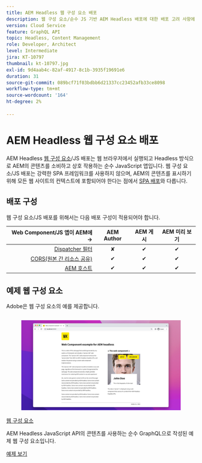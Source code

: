 ```yaml
---
title: AEM Headless 웹 구성 요소 배포
description: 웹 구성 요소/순수 JS 기반 AEM Headless 배포에 대한 배포 고려 사항에 대해 알아봅니다.
version: Cloud Service
feature: GraphQL API
topic: Headless, Content Management
role: Developer, Architect
level: Intermediate
jira: KT-10797
thumbnail: kt-10797.jpg
exl-id: 9d4aab4c-82af-4917-8c1b-3935f19691e6
duration: 31
source-git-commit: 089bcf71f03bdbb6d21337cc23452afb33ce8098
workflow-type: tm+mt
source-wordcount: '164'
ht-degree: 2%

---
```


# AEM Headless 웹 구성 요소 배포

AEM Headless [웹 구성 요소](https://developer.mozilla.org/en-US/docs/Web/Web_Components)/JS 배포는 웹 브라우저에서 실행되고 Headless 방식으로 AEM의 콘텐츠를 소비하고 상호 작용하는 순수 JavaScript 앱입니다. 웹 구성 요소/JS 배포는 강력한 SPA 프레임워크를 사용하지 않으며, AEM의 콘텐츠를 표시하기 위해 모든 웹 사이트의 컨텍스트에 포함되어야 한다는 점에서 [SPA 배포](./spa.md)와 다릅니다.


## 배포 구성

웹 구성 요소/JS 배포를 위해서는 다음 배포 구성이 적용되어야 합니다.

| Web Component/JS 앱이 AEM에 → | AEM Author | AEM 게시 | AEM 미리 보기 |
|---------------------------------------------------:|:----------:|:-----------:|:-----------:|
| [Dispatcher 필터](./configurations/dispatcher-filters.md) | ✘ | ✔ | ✔ |
| [CORS(원본 간 리소스 공유)](./configurations/cors.md) | ✔ | ✔ | ✔ |
| [AEM 호스트](./configurations/aem-hosts.md) | ✔ | ✔ | ✔ |

## 예제 웹 구성 요소

Adobe은 웹 구성 요소의 예를 제공합니다.

<div class="columns is-multiline">
    <!-- Web Component -->
    <div class="column is-half-tablet is-half-desktop is-one-third-widescreen" aria-label="Web Component" tabindex="0">
       <div class="card">
           <div class="card-image">
               <figure class="image is-16by9">
                   <a href="../example-apps/web-component.md" title="웹 구성 요소" tabindex="-1">
                       <img class="is-bordered-r-small" src="../example-apps/assets/web-component/web-component-card.png" alt="웹 구성 요소">
                   </a>
               </figure>
           </div>
           <div class="card-content is-padded-small">
               <div class="content">
                   <p class="headline is-size-6 has-text-weight-bold"><a href="../example-apps/web-component.md" title="웹 구성 요소">웹 구성 요소</a></p>
                   <p class="is-size-6">AEM Headless JavaScript API의 콘텐츠를 사용하는 순수 GraphQL으로 작성된 예제 웹 구성 요소입니다.</p>
                   <a href="../example-apps/web-component.md" class="spectrum-Button spectrum-Button--outline spectrum-Button--primary spectrum-Button--sizeM">
                       <span class="spectrum-Button-label has-no-wrap has-text-weight-bold">예제 보기</span>
                   </a>
               </div>
           </div>
       </div>
    </div>
</div>
